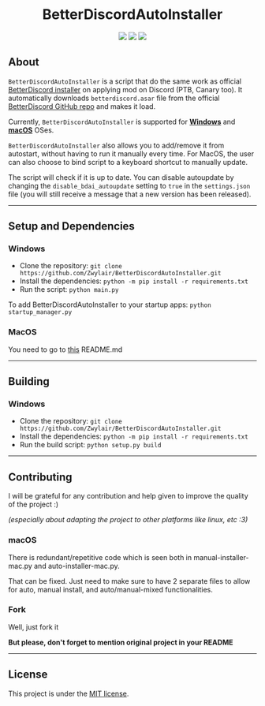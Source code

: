 
<h1 align="center">
    BetterDiscordAutoInstaller
</h1>

<p align="center">
    <img src="https://img.shields.io/badge/python-3.12-green?logo=python&logoColor=white&style=for-the-badge">
    <img src="https://img.shields.io/badge/LICENSE-MIT-green?style=for-the-badge">
    <img src="https://img.shields.io/github/languages/code-size/Zwylair/BetterDiscordAutoInstaller?style=for-the-badge">
</p>

## About

`BetterDiscordAutoInstaller` is a script that do the same work as official [BetterDiscord installer](https://betterdiscord.app/) on applying mod on Discord (PTB, Canary too). It automatically downloads `betterdiscord.asar` file from the official [BetterDiscord GitHub repo](https://github.com/BetterDiscord/BetterDiscord) and makes it load.

Currently, `BetterDiscordAutoInstaller` is supported for **[Windows](https://github.com/Zwylair/BetterDiscordAutoInstaller/tree/master)** and **[macOS](https://github.com/Zwylair/BetterDiscordAutoInstaller/tree/macos)** OSes.

`BetterDiscordAutoInstaller` also allows you to add/remove it from autostart, without having to run it manually every time. For MacOS, the user can also choose to bind script to a keyboard shortcut to manually update.

The script will check if it is up to date. You can disable autoupdate by changing the `disable_bdai_autoupdate` setting to `true` in the `settings.json` file (you will still receive a message that a new version has been released).

---

## Setup and Dependencies

### Windows
- Clone the repository: `git clone https://github.com/Zwylair/BetterDiscordAutoInstaller.git`
- Install the dependencies: `python -m pip install -r requirements.txt`
- Run the script: `python main.py`

To add BetterDiscordAutoInstaller to your startup apps: `python startup_manager.py`

### MacOS
You need to go to [this](https://github.com/Zwylair/BetterDiscordAutoInstaller/tree/macos?tab=readme-ov-file#setup-and-dependencies) README.md

---

## Building

### Windows
- Clone the repository: `git clone https://github.com/Zwylair/BetterDiscordAutoInstaller.git`
- Install the dependencies: `python -m pip install -r requirements.txt`
- Run the build script: `python setup.py build`

---

## Contributing
I will be grateful for any contribution and help given to improve the quality of the project :)

_(especially about adapting the project to other platforms like linux, etc :3)_

### macOS
There is redundant/repetitive code which is seen both in manual-installer-mac.py and auto-installer-mac.py. 

That can be fixed. Just need to make sure to have 2 separate files to allow for auto, manual install, and auto/manual-mixed functionalities. 

### Fork
Well, just fork it

**But please, don't forget to mention original project in your README**

---

## License
This project is under the [MIT license](./LICENSE).
